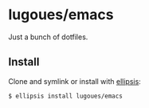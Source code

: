 # lugoues/emacs
Just a bunch of dotfiles.

## Install
Clone and symlink or install with [ellipsis][ellipsis]:

```
$ ellipsis install lugoues/emacs
```

[ellipsis]: http://ellipsis.sh

